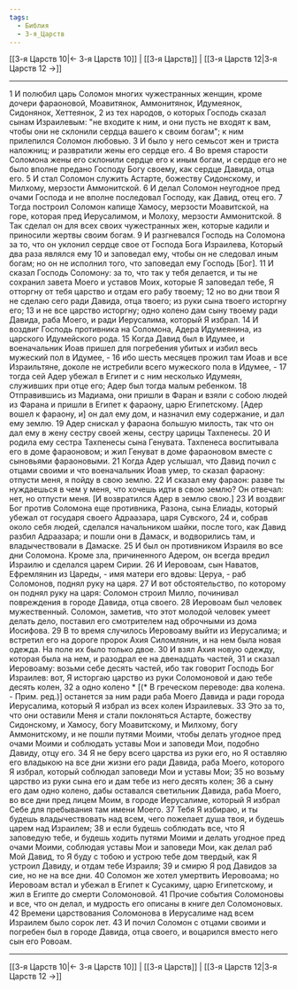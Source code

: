 ```yaml
---
tags:
  - Библия
  - 3-я_Царств
---
```

[[3-я Царств 10|← 3-я Царств 10]] | [[3-я Царств]] | [[3-я Царств 12|3-я Царств 12 →]]

---
1 И полюбил царь Соломон многих чужестранных женщин, кроме дочери фараоновой, Моавитянок, Аммонитянок, Идумеянок, Сидонянок, Хеттеянок,
2 из тех народов, о которых Господь сказал сынам Израилевым: "не входите к ним, и они пусть не входят к вам, чтобы они не склонили сердца вашего к своим богам"; к ним прилепился Соломон любовью.
3 И было у него семьсот жен и триста наложниц; и развратили жены его сердце его.
4 Во время старости Соломона жены его склонили сердце его к иным богам, и сердце его не было вполне предано Господу Богу своему, как сердце Давида, отца его.
5 И стал Соломон служить Астарте, божеству Сидонскому, и Милхому, мерзости Аммонитской.
6 И делал Соломон неугодное пред очами Господа и не вполне последовал Господу, как Давид, отец его.
7 Тогда построил Соломон капище Хамосу, мерзости Моавитской, на горе, которая пред Иерусалимом, и Молоху, мерзости Аммонитской.
8 Так сделал он для всех своих чужестранных жен, которые кадили и приносили жертвы своим богам.
9 И разгневался Господь на Соломона за то, что он уклонил сердце свое от Господа Бога Израилева, Который два раза являлся ему
10 и заповедал ему, чтобы он не следовал иным богам; но он не исполнил того, что заповедал ему Господь [Бог].
11 И сказал Господь Соломону: за то, что так у тебя делается, и ты не сохранил завета Моего и уставов Моих, которые Я заповедал тебе, Я отторгну от тебя царство и отдам его рабу твоему;
12 но во дни твои Я не сделаю сего ради Давида, отца твоего; из руки сына твоего исторгну его;
13 и не все царство исторгну; одно колено дам сыну твоему ради Давида, раба Моего, и ради Иерусалима, который Я избрал.
14 И воздвиг Господь противника на Соломона, Адера Идумеянина, из царского Идумейского рода.
15 Когда Давид был в Идумее, и военачальник Иоав пришел для погребения убитых и избил весь мужеский пол в Идумее, -
16 ибо шесть месяцев прожил там Иоав и все Израильтяне, доколе не истребили всего мужеского пола в Идумее, -
17 тогда сей Адер убежал в Египет и с ним несколько Идумеян, служивших при отце его; Адер был тогда малым ребенком.
18 Отправившись из Мадиама, они пришли в Фаран и взяли с собою людей из Фарана и пришли в Египет к фараону, царю Египетскому. [Адер вошел к фараону, и] он дал ему дом, и назначил ему содержание, и дал ему землю.
19 Адер снискал у фараона большую милость, так что он дал ему в жену сестру своей жены, сестру царицы Тахпенесы.
20 И родила ему сестра Тахпенесы сына Генувата. Тахпенеса воспитывала его в доме фараоновом; и жил Генуват в доме фараоновом вместе с сыновьями фараоновыми.
21 Когда Адер услышал, что Давид почил с отцами своими и что военачальник Иоав умер, то сказал фараону: отпусти меня, я пойду в свою землю.
22 И сказал ему фараон: разве ты нуждаешься в чем у меня, что хочешь идти в свою землю? Он отвечал: нет, но отпусти меня. [И возвратился Адер в землю свою.]
23 И воздвиг Бог против Соломона еще противника, Разона, сына Елиады, который убежал от государя своего Адраазара, царя Сувского,
24 и, собрав около себя людей, сделался начальником шайки, после того, как Давид разбил Адраазара; и пошли они в Дамаск, и водворились там, и владычествовали в Дамаске.
25 И был он противником Израиля во все дни Соломона. Кроме зла, причиненного Адером, он всегда вредил Израилю и сделался царем Сирии.
26 И Иеровоам, сын Наватов, Ефремлянин из Цареды, - имя матери его вдовы: Церуа, - раб Соломонов, поднял руку на царя.
27 И вот обстоятельство, по которому он поднял руку на царя: Соломон строил Милло, починивал повреждения в городе Давида, отца своего.
28 Иеровоам был человек мужественный. Соломон, заметив, что этот молодой человек умеет делать дело, поставил его смотрителем над оброчными из дома Иосифова.
29 В то время случилось Иеровоаму выйти из Иерусалима; и встретил его на дороге пророк Ахия Силомлянин, и на нем была новая одежда. На поле их было только двое.
30 И взял Ахия новую одежду, которая была на нем, и разодрал ее на двенадцать частей,
31 и сказал Иеровоаму: возьми себе десять частей, ибо так говорит Господь Бог Израилев: вот, Я исторгаю царство из руки Соломоновой и даю тебе десять колен,
32 а одно колено * [(* В греческом переводе: два колена. - Прим. ред.)] останется за ним ради раба Моего Давида и ради города Иерусалима, который Я избрал из всех колен Израилевых.
33 Это за то, что они оставили Меня и стали поклоняться Астарте, божеству Сидонскому, и Хамосу, богу Моавитскому, и Милхому, богу Аммонитскому, и не пошли путями Моими, чтобы делать угодное пред очами Моими и соблюдать уставы Мои и заповеди Мои, подобно Давиду, отцу его.
34 Я не беру всего царства из руки его, но Я оставляю его владыкою на все дни жизни его ради Давида, раба Моего, которого Я избрал, который соблюдал заповеди Мои и уставы Мои;
35 но возьму царство из руки сына его и дам тебе из него десять колен;
36 а сыну его дам одно колено, дабы оставался светильник Давида, раба Моего, во все дни пред лицем Моим, в городе Иерусалиме, который Я избрал Себе для пребывания там имени Моего.
37 Тебя Я избираю, и ты будешь владычествовать над всем, чего пожелает душа твоя, и будешь царем над Израилем;
38 и если будешь соблюдать все, что Я заповедую тебе, и будешь ходить путями Моими и делать угодное пред очами Моими, соблюдая уставы Мои и заповеди Мои, как делал раб Мой Давид, то Я буду с тобою и устрою тебе дом твердый, как Я устроил Давиду, и отдам тебе Израиля;
39 и смирю Я род Давидов за сие, но не на все дни.
40 Соломон же хотел умертвить Иеровоама; но Иеровоам встал и убежал в Египет к Сусакиму, царю Египетскому, и жил в Египте до смерти Соломоновой.
41 Прочие события Соломоновы и все, что он делал, и мудрость его описаны в книге дел Соломоновых.
42 Времени царствования Соломонова в Иерусалиме над всем Израилем было сорок лет.
43 И почил Соломон с отцами своими и погребен был в городе Давида, отца своего, и воцарился вместо него сын его Ровоам.

---
[[3-я Царств 10|← 3-я Царств 10]] | [[3-я Царств]] | [[3-я Царств 12|3-я Царств 12 →]]